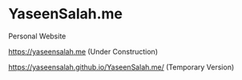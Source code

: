 # YaseenSalah.me
Personal Website

https://yaseensalah.me (Under Construction)

https://yaseensalah.github.io/YaseenSalah.me/ (Temporary Version)
